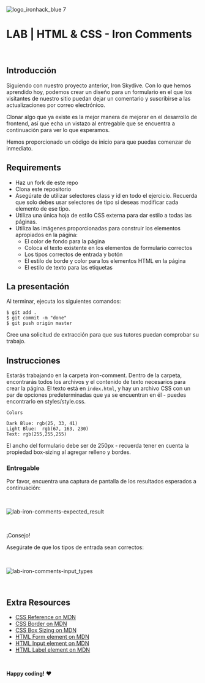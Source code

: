 ![logo_ironhack_blue 7](https://user-images.githubusercontent.com/23629340/40541063-a07a0a8a-601a-11e8-91b5-2f13e4e6b441.png)

# LAB | HTML & CSS - Iron Comments

<br>

## Introducción

Siguiendo con nuestro proyecto anterior, Iron Skydive. Con lo que hemos aprendido hoy, podemos crear un diseño para un formulario en el que los visitantes de nuestro sitio puedan dejar un comentario y suscribirse a las actualizaciones por correo electrónico.

Clonar algo que ya existe es la mejor manera de mejorar en el desarrollo de frontend, así que echa un vistazo al entregable que se encuentra a continuación para ver lo que esperamos.

Hemos proporcionado un código de inicio para que puedas comenzar de inmediato.

## Requirements

- Haz un fork de este repo
- Clona este repositorio
- Asegúrate de utilizar selectores class y id en todo el ejercicio. Recuerda que solo debes usar selectores de tipo si deseas modificar cada elemento de ese tipo.
- Utiliza una única hoja de estilo CSS externa para dar estilo a todas las páginas.
- Utiliza las imágenes proporcionadas para construir los elementos apropiados en la página:
    - El color de fondo para la página
    - Coloca el texto existente en los elementos de formulario correctos
    - Los tipos correctos de entrada y botón
    - El estilo de borde y color para los elementos HTML en la página
    - El estilo de texto para las etiquetas


## La presentación

Al terminar, ejecuta los siguientes comandos:

```shell
$ git add .
$ git commit -m "done"
$ git push origin master
```

Cree una solicitud de extracción para que sus tutores puedan comprobar su trabajo.

## Instrucciones

Estarás trabajando en la carpeta iron-comment. Dentro de la carpeta, encontrarás todos los archivos y el contenido de texto necesarios para crear la página. El texto está en `index.html`, y hay un archivo CSS con un par de opciones predeterminadas que ya se encuentran en él - puedes encontrarlo en styles/style.css.

```
Colors
 
Dark Blue: rgb(25, 33, 41)
Light Blue:  rgb(67, 163, 230)
Text: rgb(255,255,255)
```

El ancho del formulario debe ser de 250px - recuerda tener en cuenta la propiedad box-sizing al agregar relleno y bordes.


### Entregable

Por favor, encuentra una captura de pantalla de los resultados esperados a continuación:

<br>

![lab-iron-comments-expected_result](https://education-team-2020.s3.eu-west-1.amazonaws.com/web-frontend-vue/lab-iron-comments-expected_result.png)

<br>

¡Consejo!

Asegúrate de que los tipos de entrada sean correctos:

<br>

![lab-iron-comments-input_types](https://education-team-2020.s3.eu-west-1.amazonaws.com/web-frontend-vue/lab-iron-comments-input_types.png)

<br>

## Extra Resources

- [CSS Reference on MDN](https://developer.mozilla.org/en-US/docs/Web/CSS)
- [CSS Border on MDN](https://developer.mozilla.org/en-US/docs/Web/CSS/border)
- [CSS Box Sizing on MDN](https://developer.mozilla.org/en-US/docs/Web/CSS/box-sizing)
- [HTML Form element  on MDN](https://developer.mozilla.org/en-US/docs/Web/HTML/Element/form)
- [HTML Input element on MDN](https://developer.mozilla.org/en-US/docs/Web/HTML/Element/input)
- [HTML Label element on MDN](https://developer.mozilla.org/en-US/docs/Web/HTML/Element/label)

<br>

**Happy coding!** :heart:
